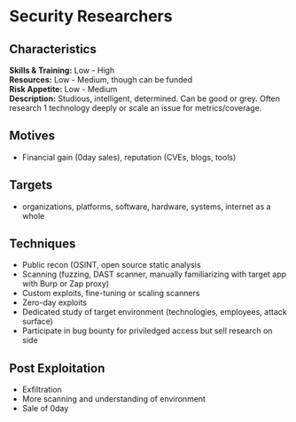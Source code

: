 # Security Researchers

## Characteristics
**Skills & Training:** Low - High\
**Resources:** Low - Medium, though can be funded\
**Risk Appetite:** Low - Medium\
**Description:** Studious, intelligent, determined. Can be good or grey. Often research 1 technology deeply or scale an issue for metrics/coverage.

## Motives
- Financial gain (0day sales), reputation (CVEs, blogs, tools)

## Targets
- organizations, platforms, software, hardware, systems, internet as a whole

## Techniques
- Public recon (OSINT, open source static analysis
- Scanning (fuzzing, DAST scanner, manually familiarizing with target app with Burp or Zap proxy)
- Custom exploits, fine-tuning or scaling scanners
- Zero-day exploits
- Dedicated study of target environment (technologies, employees, attack surface)
- Participate in bug bounty for priviledged access but sell research on side

## Post Exploitation
- Exfiltration
- More scanning and understanding of environment
- Sale of 0day
